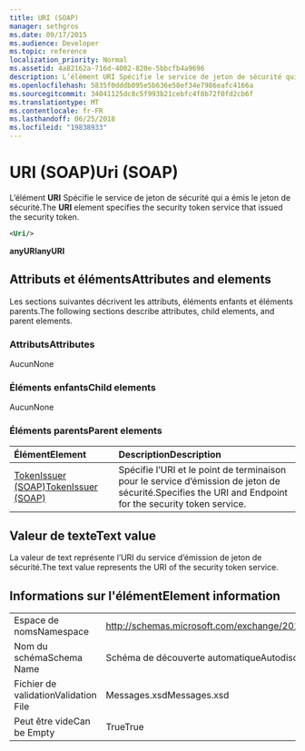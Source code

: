 ```yaml
---
title: URI (SOAP)
manager: sethgros
ms.date: 09/17/2015
ms.audience: Developer
ms.topic: reference
localization_priority: Normal
ms.assetid: 4a82162a-716d-4002-820e-5bbcfb4a9696
description: L’élément URI Spécifie le service de jeton de sécurité qui a émis le jeton de sécurité.
ms.openlocfilehash: 5835f0dddb095e5b636e58ef34e7986eafc4166a
ms.sourcegitcommit: 34041125dc8c5f993b21cebfc4f8b72f0fd2cb6f
ms.translationtype: MT
ms.contentlocale: fr-FR
ms.lasthandoff: 06/25/2018
ms.locfileid: "19838933"
---
```

# <a name="uri-soap"></a><span data-ttu-id="1e07f-103">URI (SOAP)</span><span class="sxs-lookup"><span data-stu-id="1e07f-103">Uri (SOAP)</span></span>

<span data-ttu-id="1e07f-104">L’élément **URI** Spécifie le service de jeton de sécurité qui a émis le jeton de sécurité.</span><span class="sxs-lookup"><span data-stu-id="1e07f-104">The **URI** element specifies the security token service that issued the security token.</span></span> 
  
```XML
<Uri/>
```

 <span data-ttu-id="1e07f-105">**anyURI**</span><span class="sxs-lookup"><span data-stu-id="1e07f-105">**anyURI**</span></span>
## <a name="attributes-and-elements"></a><span data-ttu-id="1e07f-106">Attributs et éléments</span><span class="sxs-lookup"><span data-stu-id="1e07f-106">Attributes and elements</span></span>

<span data-ttu-id="1e07f-107">Les sections suivantes décrivent les attributs, éléments enfants et éléments parents.</span><span class="sxs-lookup"><span data-stu-id="1e07f-107">The following sections describe attributes, child elements, and parent elements.</span></span>
  
### <a name="attributes"></a><span data-ttu-id="1e07f-108">Attributs</span><span class="sxs-lookup"><span data-stu-id="1e07f-108">Attributes</span></span>

<span data-ttu-id="1e07f-109">Aucun</span><span class="sxs-lookup"><span data-stu-id="1e07f-109">None</span></span>
  
### <a name="child-elements"></a><span data-ttu-id="1e07f-110">Éléments enfants</span><span class="sxs-lookup"><span data-stu-id="1e07f-110">Child elements</span></span>

<span data-ttu-id="1e07f-111">Aucun</span><span class="sxs-lookup"><span data-stu-id="1e07f-111">None</span></span>
  
### <a name="parent-elements"></a><span data-ttu-id="1e07f-112">Éléments parents</span><span class="sxs-lookup"><span data-stu-id="1e07f-112">Parent elements</span></span>

|<span data-ttu-id="1e07f-113">**Élément**</span><span class="sxs-lookup"><span data-stu-id="1e07f-113">**Element**</span></span>|<span data-ttu-id="1e07f-114">**Description**</span><span class="sxs-lookup"><span data-stu-id="1e07f-114">**Description**</span></span>|
|:-----|:-----|
|[<span data-ttu-id="1e07f-115">TokenIssuer (SOAP)</span><span class="sxs-lookup"><span data-stu-id="1e07f-115">TokenIssuer (SOAP)</span></span>](tokenissuer-soap.md) <br/> |<span data-ttu-id="1e07f-116">Spécifie l’URI et le point de terminaison pour le service d’émission de jeton de sécurité.</span><span class="sxs-lookup"><span data-stu-id="1e07f-116">Specifies the URI and Endpoint for the security token service.</span></span>  <br/> |
   
## <a name="text-value"></a><span data-ttu-id="1e07f-117">Valeur de texte</span><span class="sxs-lookup"><span data-stu-id="1e07f-117">Text value</span></span>

<span data-ttu-id="1e07f-118">La valeur de text représente l’URI du service d’émission de jeton de sécurité.</span><span class="sxs-lookup"><span data-stu-id="1e07f-118">The text value represents the URI of the security token service.</span></span>
  
## <a name="element-information"></a><span data-ttu-id="1e07f-119">Informations sur l'élément</span><span class="sxs-lookup"><span data-stu-id="1e07f-119">Element information</span></span>

|||
|:-----|:-----|
|<span data-ttu-id="1e07f-120">Espace de noms</span><span class="sxs-lookup"><span data-stu-id="1e07f-120">Namespace</span></span>  <br/> |http://schemas.microsoft.com/exchange/2010/Autodiscover  <br/> |
|<span data-ttu-id="1e07f-121">Nom du schéma</span><span class="sxs-lookup"><span data-stu-id="1e07f-121">Schema Name</span></span>  <br/> |<span data-ttu-id="1e07f-122">Schéma de découverte automatique</span><span class="sxs-lookup"><span data-stu-id="1e07f-122">Autodiscover schema</span></span>  <br/> |
|<span data-ttu-id="1e07f-123">Fichier de validation</span><span class="sxs-lookup"><span data-stu-id="1e07f-123">Validation File</span></span>  <br/> |<span data-ttu-id="1e07f-124">Messages.xsd</span><span class="sxs-lookup"><span data-stu-id="1e07f-124">Messages.xsd</span></span>  <br/> |
|<span data-ttu-id="1e07f-125">Peut être vide</span><span class="sxs-lookup"><span data-stu-id="1e07f-125">Can be Empty</span></span>  <br/> |<span data-ttu-id="1e07f-126">True</span><span class="sxs-lookup"><span data-stu-id="1e07f-126">True</span></span>  <br/> |
   

